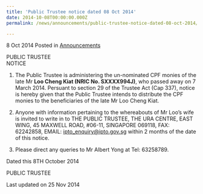 ```yaml
---
title: 'Public Trustee notice dated 08 Oct 2014'
date: 2014-10-08T00:00:00.000Z
permalink: /news/announcements/public-trustee-notice-dated-08-oct-2014/

---
```



8 Oct 2014 Posted in [Announcements](/news/announcements)


PUBLIC TRUSTEE    
NOTICE
 
1. The Public Trustee is administering the un-nominated CPF monies of the late Mr **Loo Cheng Kiat (NRIC No. SXXXX994J)**, who passed away on 7 March 2014.  Persuant to section 29 of the Trustee Act (Cap 337), notice is hereby given that the Public Trustee intends to distribute the CPF monies to the beneficiaries of the late Mr Loo Cheng Kiat.
 
2. Anyone with information pertaining to the whereabouts of Mr Loo’s wife is invited to write in to THE PUBLIC TRUSTEE, THE URA CENTRE, EAST WING, 45 MAXWELL ROAD, #06-11, SINGAPORE 069118, FAX: 62242858, EMAIL: ipto_enquiry@ipto.gov.sg within 2 months of the date of this notice.
 
3. Please direct any queries to Mr Albert Yong at Tel: 63258789.
 
 
Dated this 8TH October 2014  
 
PUBLIC TRUSTEE


<p class="right-side-updated">Last updated on 25 Nov 2014</p> 
